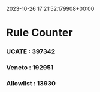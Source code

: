 2023-10-26 17:21:52.179908+00:00
# Rule Counter 
 ### UCATE : 397342

 ### Veneto : 192951

 ### Allowlist : 13930